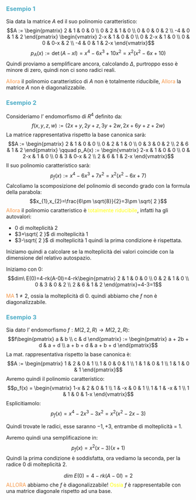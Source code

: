 ### <font color="#4bacc6">Esempio 1</font>
Sia data la matrice $A$ ed il suo polinomio caratteristico:
$$A := \begin{pmatrix}
2 & 1 & 0 & 0 \\
0 & 2 & 1 & 0 \\
0 & 0 & 0 & 2 \\
-4 & 0 & 1 & 2
\end{pmatrix}
\begin{vmatrix}
2-x & 1 & 0 & 0 \\
0 & 2-x & 1 & 0 \\
0 & 0 & 0-x & 2 \\
-4 & 0 & 1 & 2-x
\end{vmatrix}$$
$$p_{A}(x):=\det(A-xI)=x^4-6x^3+10x^2=x^2(x^2-6x+10)$$
Quindi proviamo a semplificare ancora, calcolando $\Delta$, purtroppo esso è minore di zero, quindi non ci sono radici reali.

<font color="#f79646">Allora</font> il polinomio caratteristico di $A$ non è totalmente riducibile,
<font color="#f79646">Allora</font> la matrice $A$ non è diagonalizzabile.

### <font color="#4bacc6">Esempio 2</font>
Consideriamo l’ endomorfismo di $R^4$ definito da:
$$f(x,y,z,w):=(2x+y,2y+z,3y+2w,2x+6y+z+2w)$$
La matrice rappresentativa rispetto la base canonica sarà:
$$A := \begin{pmatrix}
2 & 1 & 0 & 0 \\
0 & 2 & 1 & 0 \\
0 & 3 & 0 & 2 \\
2 & 6 & 1 & 2
\end{pmatrix}
\qquad
p_A(x) := \begin{vmatrix}
2-x & 1 & 0 & 0 \\
0 & 2-x & 1 & 0 \\
0 & 3 & 0-x & 2 \\
2 & 6 & 1 & 2-x
\end{vmatrix}$$
Il suo polinomio caratteristico sarà:
$$p_{f}(x):=x^4-6x^3+7x^2=x^2(x^2-6x+7)$$
Calcoliamo la scomposizione del polinomio di secondo grado con la formula della parabola:
$$x_{1},x_{2}=\frac{6\pm \sqrt{8}}{2}=3\pm \sqrt{ 2 }$$
<font color="#f79646">Allora</font> il polinomio caratteristico è <font color="#ffff00">totalmente riducibile</font>, infatti ha gli autovalori:
- $0$ di molteplicità $2$
- $3+\sqrt{ 2 }$ di molteplicità $1$
- $3-\sqrt{ 2 }$ di molteplicità $1$
quindi la prima condizione è rispettata.

Iniziamo quindi a calcolare se la molteplicità dei valori coincide con la dimensione del relativo autospazio.

Iniziamo con $0$:
$$dim\ E(0)=4-rk(A-0I)=4-rk\begin{pmatrix}
2 & 1 & 0 & 0 \\
0 & 2 & 1 & 0 \\
0 & 3 & 0 & 2 \\
2 & 6 & 1 & 2
\end{pmatrix}=4-3=1$$

<font color="#f79646">MA</font> $1\neq 2$, ossia la molteplicità di $0$. quindi abbiamo che $f$ non è diagonalizzabile.

### <font color="#4bacc6">Esempio 3</font>
Sia dato l’ endomorfismo $f:M(2,2,R)\to M(2,2,R)$:
$$f\begin{pmatrix}
a & b \\
c & d
\end{pmatrix} := \begin{pmatrix}
a + 2b + d & a + d \\
a + b + d & a + b + d
\end{pmatrix}$$
La mat. rappresentativa rispetto la base canonica è:
$$A := \begin{pmatrix}
1 & 2 & 0 & 1 \\
1 & 0 & 0 & 1 \\
1 & 1 & 0 & 1 \\
1 & 1 & 0 & 1
\end{pmatrix}$$
Avremo quindi il polinomio caratteristico: 
$$p_f(x) = \begin{vmatrix}
1-x & 2 & 0 & 1 \\
1 & -x & 0 & 1 \\
1 & 1 & -x & 1 \\
1 & 1 & 0 & 1-x
\end{vmatrix}$$
Esplicitiamolo:
$$p_{f}(x)=x^4-2x^3-3x^2=x^2(x^2-2x-3)$$

Quindi trovate le radici, esse saranno $-1,+3$, entrambe di molteplicità = 1.

Avremo quindi una semplificazione in:
$$p_{f}(x)=x^2(x-3)(x+1)$$
Quindi la prima condizione è soddisfatta, ora vediamo la seconda, per la radice 0 di molteplicità 2.

$$dim\ E(0)=4-rk(A-0I)=2$$
<font color="#f79646">ALLORA</font> abbiamo che $f$ è diagonalizzabile!
<font color="#ffff00">Ossia</font> $f$ è rappresentabile con una matrice diagonale rispetto ad una base.